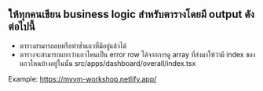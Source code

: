 ## ให้ทุกคนเขียน business logic สำหรับตารางโดยมี output ดังต่อไปนี้
 - ตารางสามารถลบหรือทำซ้ำแถวที่มีอยู่แล้วได้
 - ตารางจะสามารถแยกว่าแถวไหนเป็น error row ได้จากการดู array ที่ส่งมาให้ว่ามี index ของแถวไหนบ้างอยู่ในนั้น src/apps/dashboard/overall/index.tsx
 
 Example: https://mvvm-workshop.netlify.app/
